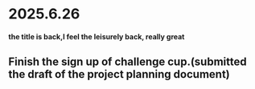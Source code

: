 # 2025.6.26
#### the title is back,I feel the leisurely back, really great

## Finish the sign up of challenge cup.(submitted the draft of the project planning document)
